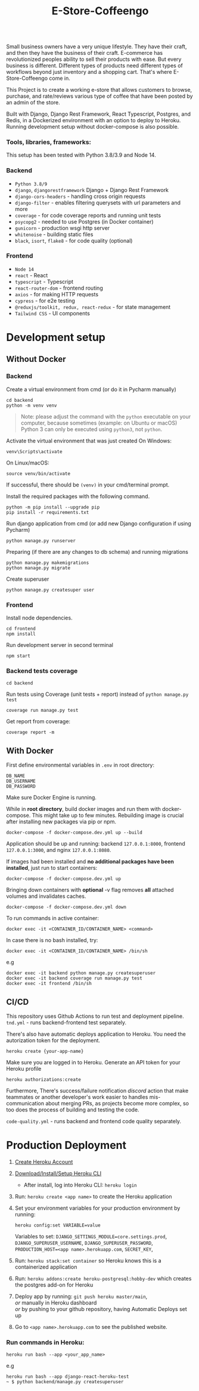 <div align="center" style="padding-bottom: 20px">
    <h1>E-Store-Coffeengo</h1>
    <img src="https://img.shields.io/badge/Python-14354C?style=for-the-badge&logo=python&logoColor=white" alt=""/>
    <img src="https://img.shields.io/badge/Django-092E20?style=for-the-badge&logo=django&logoColor=white" alt=""/>
    <img src="https://img.shields.io/badge/DJANGO-REST-ff1709?style=for-the-badge&logo=django&logoColor=white&color=ff1709&labelColor=gray" alt=""/>
    <img src="https://img.shields.io/badge/PostgreSQL-316192?style=for-the-badge&logo=postgresql&logoColor=white" alt=""/>
     <img src="https://img.shields.io/badge/React-20232A?style=for-the-badge&logo=react&logoColor=61DAFB" alt=""/>
    <img src="https://img.shields.io/badge/TypeScript-007ACC?style=for-the-badge&logo=typescript&logoColor=white" alt=""/>
    <img src="https://img.shields.io/badge/tailwindcss-%2338B2AC.svg?style=for-the-badge&logo=tailwind-css&logoColor=white" alt=""/>
    <img src="https://img.shields.io/badge/Docker-008FCC?style=for-the-badge&logo=docker&logoColor=white" alt=""/>
    <img src="https://img.shields.io/badge/nginx-%23009639.svg?style=for-the-badge&logo=nginx&logoColor=white" alt=""/>
    <img src="https://img.shields.io/badge/Heroku-430098?style=for-the-badge&logo=heroku&logoColor=white" alt=""/>
    <img src="https://img.shields.io/badge/github%20actions-%232671E5.svg?style=for-the-badge&logo=githubactions&logoColor=white" alt=""/>
</div>

Small business owners have a very unique lifestyle. They have their craft, and then they have the business of their craft. E-commerce has revolutionized peoples ability to sell their products with ease. But every business is different. Different types of products need different types of workflows beyond just inventory and a shopping cart. That's where E-Store-Coffeengo come in.

This Project is to create a working e-store that allows customers to browse, purchase, and rate/reviews various type of coffee that have been posted by an admin of the store.

Built with Django, Django Rest Framework, React Typescript, Postgres, and Redis, in a Dockerized environment with an option to deploy to Heroku. Running development setup without docker-compose is also possible.

### Tools, libraries, frameworks:

This setup has been tested with Python 3.8/3.9 and Node 14.

### Backend

- `Python 3.8/9`
- `django`, `djangorestframework` Django + Django Rest Framework
- `django-cors-headers` - handling cross origin requests
- `django-filter` - enables filtering querysets with url parameters and more
- `coverage` - for code coverage reports and running unit tests
- `psycopg2` - needed to use Postgres (in Docker container)
- `gunicorn` - production wsgi http server
- `whitenoise` - building static files
- `black`, `isort`, `flake8` - for code quality (optional)

### Frontend

- `Node 14`
- `react` - React
- `typescript` - Typescript
- `react-router-dom` - frontend routing
- `axios` - for making HTTP requests
- `cypress` - for e2e testing
- `@reduxjs/toolkit, redux, react-redux` - for state management
- `Tailwind CSS` - UI components

# Development setup

## Without Docker

### Backend

Create a virtual environment from cmd (or do it in Pycharm manually)

```shell script
cd backend
python -m venv venv
```

> Note: please adjust the command with the `python` executable on your
> computer, because sometimes (example: on Ubuntu or macOS) Python 3
> can only be executed using `python3`, not `python`.

Activate the virtual environment that was just created
On Windows:

```shell
venv\Scripts\activate
```

On Linux/macOS:

```shell
source venv/bin/activate
```

If successful, there should be `(venv)` in your cmd/terminal prompt.

Install the required packages with the following command.

```shell script
python -m pip install --upgrade pip
pip install -r requirements.txt
```

Run django application from cmd (or add new Django configuration if using Pycharm)

```shell script
python manage.py runserver
```

Preparing (if there are any changes to db schema) and running migrations

```shell script
python manage.py makemigrations
python manage.py migrate
```

Create superuser

```shell script
python manage.py createsuper user
```

### Frontend

Install node dependencies.

```shell script
cd frontend
npm install
```

Run development server in second terminal

```shell script
npm start
```

### Backend tests coverage

```shell script
cd backend
```

Run tests using Coverage (unit tests + report) instead of `python manage.py test`

```shell script
coverage run manage.py test
```

Get report from coverage:

```shell script
coverage report -m
```

## With Docker

First define environmental variables in `.env` in root directory:

```
DB_NAME
DB_USERNAME
DB_PASSWORD
```

Make sure Docker Engine is running.

While in **root directory**, build docker images and run them with docker-compose. This might take up to few minutes.
Rebuilding image is crucial after installing new packages via pip or npm.

```shell script
docker-compose -f docker-compose.dev.yml up --build
```

Application should be up and running: backend `127.0.0.1:8000`, frontend `127.0.0.1:3000`, and nginx `127.0.0.1:8080`.

If images had been installed and **no additional packages have been installed**, just run to start containers:

```shell script
docker-compose -f docker-compose.dev.yml up
```

Bringing down containers with **optional** -v flag removes **all** attached volumes and invalidates caches.

```shell script
docker-compose -f docker-compose.dev.yml down
```

To run commands in active container:

```shell script
docker exec -it <CONTAINER_ID/CONTAINER_NAME> <command>
```

In case there is no bash installed, try:

```shell script
docker exec -it <CONTAINER_ID/CONTAINER_NAME> /bin/sh
```

e.g

```shell script
docker exec -it backend python manage.py createsuperuser
docker exec -it backend coverage run manage.py test
docker exec -it frontend /bin/sh
```

## CI/CD

This repository uses Github Actions to run test and deployment pipeline.  
`tnd.yml` - runs backend-frontend test separately.

There's also have automatic deploys application to Heroku. You need the autorization token for the deployment.

```shell
heroku create {your-app-name}
```

Make sure you are logged in to Heroku.
Generate an API token for your Heroku profile

```shell
heroku authorizations:create
```

Furthermore, There's success/failure notification _discord_ action that make teammates or another developer's work easier to handles mis-communication about merging PRs, as projects become more complex, so too does the process of building and testing the code.

`code-quality.yml` - runs backend and frontend code quality separately.

# Production Deployment

1.  [Create Heroku Account](https://signup.heroku.com/dc)
2.  [Download/Install/Setup Heroku CLI](https://devcenter.heroku.com/articles/heroku-cli#download-and-install)

    - After install, log into Heroku CLI: `heroku login`

3.  Run: `heroku create <app name>` to create the Heroku application
4.  Set your environment variables for your production environment by running:

    ```
    heroku config:set VARIABLE=value
    ```

    Variables to set: `DJANGO_SETTINGS_MODULE=core.settings.prod`,
    `DJANGO_SUPERUSER_USERNAME`, `DJANGO_SUPERUSER_PASSWORD`, `PRODUCTION_HOST=<app name>.herokuapp.com`,
    `SECRET_KEY`,

5.  Run: `heroku stack:set container` so Heroku knows this is a containerized application
6.  Run: `heroku addons:create heroku-postgresql:hobby-dev` which creates the postgres add-on for Heroku
7.  Deploy app by running: `git push heroku master/main`,  
    _or_ manually in Heroku dashboard  
    _or_ by pushing to your github repository, having Automatic Deploys set up
8.  Go to `<app name>.herokuapp.com` to see the published website.

### Run commands in Heroku:

```shell
heroku run bash --app <your_app_name>
```

e.g

```shell
heroku run bash --app django-react-heroku-test
~ $ python backend/manage.py createsuperuser
```
